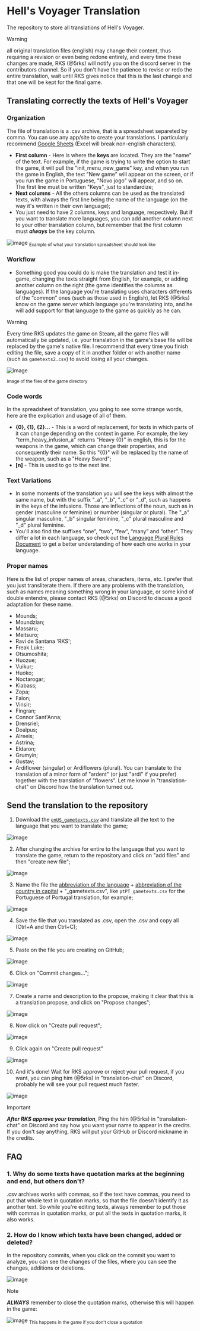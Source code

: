 # Hell's Voyager Translation
The repository to store all translations of Hell's Voyager.

> [!WARNING]
> all original translation files (english) may change their content, thus requiring a revision or even being redone entirely, and every time these changes are made, RKS (@5rks) will notify you on the discord server in the contributors channel. So if you don't have the patience to revise or redo the entire translation, wait until RKS gives notice that this is the last change and that one will be kept for the final game.

## Translating correctly the texts of Hell's Voyager
### Organization
The file of translation is a .csv archive, that is a spreadsheet separeted by comma. You can use any app/site to create your translations. I particularly recommend [Google Sheets](https://docs.google.com/spreadsheets) (Excel will break non-english characters).
- **First column** - Here is where the **keys** are located. They are the "name" of the text. For example, if the game is trying to write the option to start the game, it will pull the "init_menu_new_game" key, and when you run the game in English, the text "New game" will appear on the screen, or if you run the game in Portuguese, "Novo jogo" will appear, and so on. The first line must be written "Keys", just to standardize;
- **Next columns** - All the others columns can be used as the translated texts, with always the first line being the name of the language (on the way it's written in their own language);
- You just need to have 2 columns, keys and language, respectively. But if you want to translate more languages, you can add another column next to your other translation column, but remember that the first column must ***always*** be the key column.

![image](https://github.com/user-attachments/assets/374447c8-4aff-4eca-8b49-86a8308714d0)
<sub>Example of what your translation spreadsheet should look like</sub>

### Workflow
- Something good you could do is make the translation and test it in-game, changing the texts straight from English, for example, or adding another column on the right (the game identifies the columns as languages). If the language you're translating uses characters differents of the “common” ones (such as those used in English), let RKS (@5rks) know on the game server which language you're translating into, and he will add support for that language to the game as quickly as he can.

> [!WARNING]
> Every time RKS updates the game on Steam, all the game files will automatically be updated, i.e. your translation in the game's base file will be replaced by the game's native file. I recommend that every time you finish editing the file, save a copy of it in another folder or with another name (such as `gametexts2.csv`) to avoid losing all your changes.

![image](https://github.com/user-attachments/assets/37e65a91-8717-40db-90ea-200081bd66fe)

<sub>Image of the files of the game directory</sub>

### Code words
In the spreadsheet of translation, you going to see some strange words, here are the explication and usage of all of them.
- **{0}, {1}, {2}...** - This is a word of replacement, for texts in which parts of it can change depending on the context in game. For example, the key "term_heavy_infusion_a" returns "Heavy {0}" in english, this is for the weapons in the game, which can change their properties, and consequently their name. So this "{0}" will be replaced by the name of the weapon, such as a "Heavy Sword";
- **\[n]** - This is used to go to the next line.

### Text Variations
- In some moments of the translation you will see the keys with almost the same name, but with the suffix "_a", "_b", "_c" or "_d", such as happens in the keys of the infusions. Those are inflections of the noun, such as in gender (masculine or feminine) or number (singular or plural). The "_a" singular masculine, "_b" singular feminine, "_c" plural masculine and "_d" plural feminine.
- You'll also find the suffixes “one”, “two”, “few”, “many” and “other”. They differ a lot in each language, so check out the [Language Plural Rules Document](https://www.unicode.org/cldr/charts/43/supplemental/language_plural_rules.html) to get a better understanding of how each one works in your language.

### Proper names
Here is the list of proper names of areas, characters, items, etc. I prefer that you just transliterate them. If there are any problems with the translation, such as names meaning something wrong in your language, or some kind of double entendre, please contact RKS (@5rks) on Discord to discuss a good adaptation for these name.
- Mounds;
- Moundzian;
- Massaru;
- Meitsuro;
- Ravi de Santana 'RKS';
- Freak Luke;
- Otsumoshita;
- Huozue;
- Vuikur;
- Huoko;
- Noctarogar;
- Kiabass;
- Zopa;
- Falon;
- Vinsir;
- Fingran;
- Connor Sant'Anna;
- Drensriel;
- Doalpus;
- Alreeis;
- Astrina;
- Eldaron;
- Grumyin;
- Gustav;
- Ardiflower (singular) or Ardiflowers (plural). You can translate to the translation of a minor form of "ardent" (or just "ardi" if you prefer) together with the translation of "flowers". Let me know in "translation-chat" on Discord how the translation turned out.

## Send the translation to the repository
1. Download the [`enUS_gametexts.csv`](https://github.com/5RKS/Hells_Voyager_Translation/blob/main/enUS_gametexts.csv) and translate all the text to the language that you want to translate the game;

![image](https://github.com/user-attachments/assets/90ab0415-a654-447c-879a-40647a2820b2)

2. After changing the archive for entire to the language that you want to translate the game, return to the repository and click on "add files" and then "create new file";

![image](https://github.com/user-attachments/assets/3fe8e58a-7de4-4604-aa74-fa878e44e825)

3. Name the file the [abbreviation of the language](https://www.loc.gov/standards/iso639-2/php/English_list.php) + [abbreviation of the country in capital](https://www.iban.com/country-codes) + "_gametexts.csv", like `ptPT_gametexts.csv` for the Portuguese of Portugal translation, for example;

![image](https://github.com/user-attachments/assets/1b885445-ce00-410c-9aa3-6c5b6f81c943)

4. Save the file that you translated as .csv, open the .csv and copy all (Ctrl+A and then Ctrl+C);

![image](https://github.com/user-attachments/assets/440a78e5-f892-49f4-bbc5-34bc91b22f92)

5. Paste on the file you are creating on GitHub;

![image](https://github.com/user-attachments/assets/3aa07bca-2769-463a-a222-d11c1246ca65)

6. Click on "Commit changes...";

![image](https://github.com/user-attachments/assets/dd08dc9a-5f7b-4748-9b9f-8812c5202223)

7. Create a name and description to the propose, making it clear that this is a translation propose, and click on "Propose changes";

![image](https://github.com/user-attachments/assets/156ef999-eb99-4ea2-b579-193fbdd689cb)

8. Now click on "Create pull request";

![image](https://github.com/user-attachments/assets/3715d75a-70da-4fa9-a795-adb353906b44)

9. Click again on "Create pull request"

![image](https://github.com/user-attachments/assets/9e9e1a40-0e2c-4c1b-8278-dc2fa85fd53c)

10. And it's done! Wait for RKS approve or reject your pull request, if you want, you can ping him (@5rks) in "translation-chat" on Discord, probably he will see your pull request much faster.

![image](https://github.com/user-attachments/assets/2502d616-5307-4b13-abf4-c8d52b0f1770)


> [!IMPORTANT]
> ***After RKS approve your translation***, Ping the him (@5rks) in "translation-chat" on Discord and say how you want your name to appear in the credits. If you don't say anything, RKS will put your GitHub or Discord nickname in the credits.

## FAQ
### 1. Why do some texts have quotation marks at the beginning and end, but others don't?
.csv archives works with commas, so if the text have commas, you need to put that whole text in quotation marks, so that the file doesn't identify it as another text. So while you're editing texts, always remember to put those with commas in quotation marks, or put all the texts in quotation marks, it also works.

### 2. How do I know which texts have been changed, added or deleted?
In the repository commits, when you click on the commit you want to analyze, you can see the changes of the files, where you can see the changes, additions or deletions.

![image](https://github.com/user-attachments/assets/2dd904a3-c341-42ad-b356-c2550863cdb8)

> [!NOTE]
> ***ALWAYS*** remember to close the quotation marks, otherwise this will happen in the game:

![image](https://github.com/user-attachments/assets/b4b8ba40-7078-4bab-8a84-91538fe86d3d)
<sub>This happens in the game if you don't close a quotation</sub>
